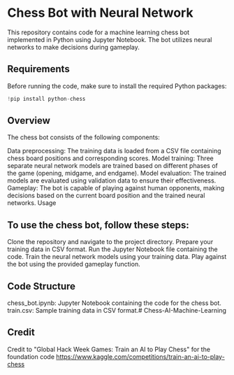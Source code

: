 # Chess Bot with Neural Network
This repository contains code for a machine learning chess bot implemented in Python using Jupyter Notebook. The bot utilizes neural networks to make decisions during gameplay.

## Requirements
Before running the code, make sure to install the required Python packages:

```python
!pip install python-chess
```


## Overview
The chess bot consists of the following components:

Data preprocessing: The training data is loaded from a CSV file containing chess board positions and corresponding scores.
Model training: Three separate neural network models are trained based on different phases of the game (opening, midgame, and endgame).
Model evaluation: The trained models are evaluated using validation data to ensure their effectiveness.
Gameplay: The bot is capable of playing against human opponents, making decisions based on the current board position and the trained neural networks.
Usage

## To use the chess bot, follow these steps:

Clone the repository and navigate to the project directory.
Prepare your training data in CSV format.
Run the Jupyter Notebook file containing the code.
Train the neural network models using your training data.
Play against the bot using the provided gameplay function.

## Code Structure
chess_bot.ipynb: Jupyter Notebook containing the code for the chess bot.
train.csv: Sample training data in CSV format.# Chess-AI-Machine-Learning

## Credit
Credit to "Global Hack Week Games: Train an AI to Play Chess" for the foundation code
https://www.kaggle.com/competitions/train-an-ai-to-play-chess
